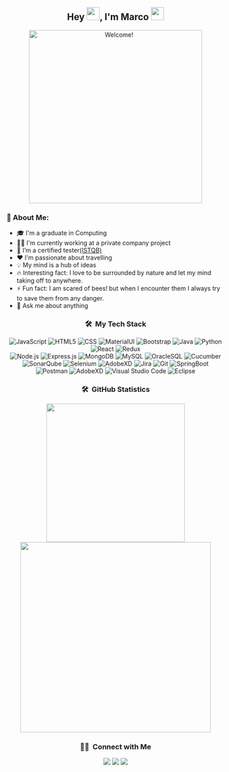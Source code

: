 <div align="center">
    <h2> Hey <img src="https://user-images.githubusercontent.com/56220535/132339343-60bc4146-e56b-49d0-be5d-30dd08cf73ce.gif" width="30px">, I'm Marco <img src="https://camo.githubusercontent.com/eff6d06962a561a00c761b67edaa3dcce718108731781eea93bbb21940ba556a/68747470733a2f2f656d6f6a692e67672f6173736574732f656d6f6a692f373333332d706172726f7464616e63652e676966" width="30"/></h2>
</div>

<div align="center" width="400">
    <img src="https://user-images.githubusercontent.com/56220535/132337974-7709d310-d73d-464a-a29a-3a77627fbb15.gif" alt="Welcome!" width="400"/>
</div>

### 🤵 About Me:
- 🎓 I'm a graduate in Computing
- 👨‍💻 I'm currently working at a private company project 
- 🌱 I’m a certified tester[(ISTQB)](https://www.istqb.org/certification-path-root/foundation-level-2018.html)
- ❤ I'm passionate about travelling
- 💡 My mind is a hub of ideas
- 🔥 Interesting fact: I love to be surrounded by nature and let my mind taking off to anywhere. 
- ⚡ Fun fact: I am scared of bees! but when I encounter them I always try to save them from any danger.
- 💬 Ask me about anything

<div align="center" width="800">
  <h3> 🛠 &nbsp;My Tech Stack</h3>
  
  ![JavaScript](https://img.shields.io/badge/-JavaScript-05122A?style=flat&logo=javascript)
  ![HTML5](https://img.shields.io/badge/-HTML5-05122A?style=flat&logo=HTML5)
  ![CSS](https://img.shields.io/badge/-CSS-05122A?style=flat&logo=CSS3&logoColor=1572B6)
  ![MaterialUI](https://img.shields.io/badge/-MaterialUI-05122A?style=flat&logo=materialui)
  ![Bootstrap](https://img.shields.io/badge/-Bootstrap-05122A?style=flat&logo=bootstrap&logoColor=563D7C)
  ![Java](https://img.shields.io/badge/-Java-05122A?style=flat&logo=Java&logoColor=FFA518)
  ![Python](https://img.shields.io/badge/-Python-05122A?style=flat&logo=python)
  ![React](https://img.shields.io/badge/-React-05122A?style=flat&logo=react)
  ![Redux](https://img.shields.io/badge/-Redux-05122A?style=flat&logo=redux)\
  ![Node.js](https://img.shields.io/badge/-Node.js-05122A?style=flat&logo=node.js)
  ![Express.js](https://img.shields.io/badge/-Express.js-05122A?style=flat&logo=express)
  ![MongoDB](https://img.shields.io/badge/-MongoDB-05122A?style=flat&logo=mongodb)
  ![MySQL](https://img.shields.io/badge/-MySQL-05122A?style=flat&logo=mysql)
  ![OracleSQL](https://img.shields.io/badge/-OracleSQL-05122A?style=flat&logo=oracle)
  ![Cucumber](https://img.shields.io/badge/-Cucumber-05122A?style=flat&logo=cucumber)\
  ![SonarQube](https://img.shields.io/badge/-SonarQube-05122A?style=flat&logo=sonarqube)
  ![Selenium](https://img.shields.io/badge/-Selenium-05122A?style=flat&logo=selenium)
  ![AdobeXD](https://img.shields.io/badge/-AdobeXD-05122A?style=flat&logo=adobexd)
  ![Jira](https://img.shields.io/badge/-Jira-05122A?style=flat&logo=jira)
  ![Git](https://img.shields.io/badge/-Git-05122A?style=flat&logo=git)
  ![SpringBoot](https://img.shields.io/badge/-SpringBoot-05122A?style=flat&logo=springboot)\
  ![Postman](https://img.shields.io/badge/-Postman-05122A?style=flat&logo=postman)
  ![AdobeXD](https://img.shields.io/badge/-JMeter-05122A?style=flat&logo=apache)
  ![Visual Studio Code](https://img.shields.io/badge/-Visual%20Studio%20Code-05122A?style=flat&logo=visual-studio-code&logoColor=007ACC)
  ![Eclipse](https://img.shields.io/badge/-Eclipse-05122A?style=flat&logo=eclipse-ide&logoColor=2C2255)
</div>


<div align="center" width="800">
  <h3> 🛠 &nbsp;GitHub Statistics</h3>
    <img src="https://github-readme-stats.vercel.app/api/top-langs/?username=bulbicx&layout=compact" width="320" />
    <img src="https://github-readme-stats.vercel.app/api?username=bulbicx&theme=react&hide=stars&show_icons=true" width="440" />
</div>

<div align="center">
  <h3> 🤝🏻 &nbsp;Connect with Me</h3>
  <a href="https://www.linkedin.com/in/marco-castellana-baa59a188/"><img src="https://img.shields.io/badge/-Linkedin-05122A?style=flat&logo=linkedin&logoColor=187BCD" /></a>
  <a href="https://github.com/bulbicx"><img src="https://img.shields.io/badge/-GitHub-05122A?style=flat&logo=github" /></a>
  <a href="https://www.instagram.com/arkanoid_mark_lon/?hl=en-gb"><img src="https://img.shields.io/badge/-Instagram-05122A?style=flat&logo=instagram" /></a>
</div>

<!--
**bulbicx/bulbicx** is a ✨ _special_ ✨ repository because its `README.md` (this file) appears on your GitHub profile.

Here are some ideas to get you started:

- 🔭 I’m currently working on ...
- 🌱 I’m currently learning ...
- 👯 I’m looking to collaborate on ...
- 🤔 I’m looking for help with ...
- 💬 Ask me about ...
- 📫 How to reach me: ...
- 😄 Pronouns: ...
- ⚡ Fun fact: ...
-->
